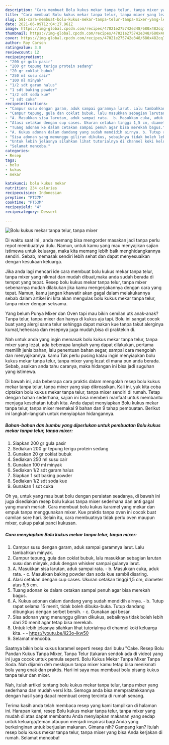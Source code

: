 ```yaml
---
description: "Cara membuat Bolu kukus mekar tanpa telur, tanpa mixer yang lezat dan Mudah Dibuat"
title: "Cara membuat Bolu kukus mekar tanpa telur, tanpa mixer yang lezat dan Mudah Dibuat"
slug: 581-cara-membuat-bolu-kukus-mekar-tanpa-telur-tanpa-mixer-yang-lezat-dan-mudah-dibuat
date: 2021-06-09T12:04:27.961Z
image: https://img-global.cpcdn.com/recipes/47021e275742e348/680x482cq70/bolu-kukus-mekar-tanpa-telur-tanpa-mixer-foto-resep-utama.jpg
thumbnail: https://img-global.cpcdn.com/recipes/47021e275742e348/680x482cq70/bolu-kukus-mekar-tanpa-telur-tanpa-mixer-foto-resep-utama.jpg
cover: https://img-global.cpcdn.com/recipes/47021e275742e348/680x482cq70/bolu-kukus-mekar-tanpa-telur-tanpa-mixer-foto-resep-utama.jpg
author: Roy Carson
ratingvalue: 3.8
reviewcount: 12
recipeingredient:
- "200 gr gula pasir"
- "200 gr tepung terigu protein sedang"
- "20 gr coklat bubuk"
- "250 ml susu cair"
- "100 ml minyak"
- "1/2 sdt garam halus"
- "1 sdt baking powder"
- "1/2 sdt soda kue"
- "1 sdt cuka"
recipeinstructions:
- "Campur susu dengan garam, aduk sampai garamnya larut. Lalu tambahkan minyak."
- "Campur tepung, gula dan coklat bubuk, lalu masukkan sebagian larutan susu dan minyak, aduk dengan whisker sampai gulanya larut."
- "A. Masukkan sisa larutan, aduk sampai rata.  b. Masukkan cuka, aduk rata.  c. Masukkan baking powder dan soda kue sambil disaring."
- "Alasi cetakan dengan cup cases. Ukuran cetakan tinggi 1,5 cm, diameter atas 5,5 cm."
- "Tuang adonan ke dalam cetakan sampai penuh agar bisa merekah bagus."
- "A. Kukus adonan dalam dandang yang sudah mendidih airnya. b. Tutup rapat selama 15 menit, tidak boleh dibuka-buka. Tutup dandang dibungkus dengan serbet bersih. c. Gunakan api besar."
- "Sisa adonan yang menunggu giliran dikukus, sebaiknya tidak boleh lebih dari 20 menit agar tetap bisa merekah."
- "Untuk lebih jelasnya silahkan lihat tutorialnya di channel koki keluarga kita.  https://youtu.be/ii23o-ikw50"
- "Selamat mencoba."
categories:
- Resep
tags:
- bolu
- kukus
- mekar

katakunci: bolu kukus mekar 
nutrition: 234 calories
recipecuisine: Indonesian
preptime: "PT27M"
cooktime: "PT53M"
recipeyield: "4"
recipecategory: Dessert

---
```



![Bolu kukus mekar tanpa telur, tanpa mixer](https://img-global.cpcdn.com/recipes/47021e275742e348/680x482cq70/bolu-kukus-mekar-tanpa-telur-tanpa-mixer-foto-resep-utama.jpg)

Di waktu  saat ini , anda memang bisa mengorder masakan jadi tanpa perlu repot membuatnya dulu. Namun, untuk kamu yang mau menyajikan sajian istimewa untuk keluarga, maka kita memang lebih baik menghidangkannya sendiri. Sebab, memasak sendiri lebih sehat dan dapat menyesuaikan dengan kesukaan keluarga.

Jika anda lagi mencari ide cara membuat bolu kukus mekar tanpa telur, tanpa mixer yang nikmat dan mudah dibuat,maka anda sudah berada di tempat yang tepat. Resep bolu kukus mekar tanpa telur, tanpa mixer  sebenarnya mudah dilakukan jika kamu mengerjakannya dengan cara yang tepat. Namun, kamu jangan khawatir akan gagal dalam melakukannya 
sebab dalam artikel ini kita akan mengulas bolu kukus mekar tanpa telur, tanpa mixer dengan seksama.  

Yang belum Punya Mixer dan Oven tapi mau bikin cemilan utk anak-anak? Tanpa telur, tanpa mixer dan hanya di kukus aja tapi. Bolu ini sangat cocok buat yang alergi sama telur sehingga dapat makan kue tanpa takut alerginya kumat,hehecara dan resepnya juga mudah,bisa di praktekin di.

Nah untuk anda yang ingin memasak bolu kukus mekar tanpa telur, tanpa mixer yang lezat, ada beberapa langkah yang dapat dilakukan, pertama memilih jenis bahan, lalu penentuan bahan segar, sampai cara mengolah dan menyajikannya. kamu Tak perlu pusing kalau ingin menyiapkan bolu kukus mekar tanpa telur, tanpa mixer yang lezat di mana pun anda berada. Sebab, asalkan anda  tahu caranya, maka hidangan ini bisa jadi suguhan yang istimewa.

Di bawah ini, ada beberapa cara praktis  dalam mengolah resep bolu kukus mekar tanpa telur, tanpa mixer yang siap dikreasikan. Kali ini, yuk kita coba ciptakan bolu kukus mekar tanpa telur, tanpa mixer sendiri di rumah. Tetap dengan bahan sederhana, sajian ini bisa memberi manfaat untuk membantu menjaga kesehatan tubuh kita. Anda dapat menyiapkan Bolu kukus mekar tanpa telur, tanpa mixer memakai 9 bahan dan 9 tahap pembuatan. Berikut ini langkah-langkah untuk menyiapkan hidangannya.

<!--inarticleads1-->

##### Bahan-bahan dan bumbu yang diperlukan untuk pembuatan Bolu kukus mekar tanpa telur, tanpa mixer:

1. Siapkan 200 gr gula pasir
1. Sediakan 200 gr tepung terigu protein sedang
1. Gunakan 20 gr coklat bubuk
1. Sediakan 250 ml susu cair
1. Gunakan 100 ml minyak
1. Sediakan 1/2 sdt garam halus
1. Siapkan 1 sdt baking powder
1. Sediakan 1/2 sdt soda kue
1. Gunakan 1 sdt cuka


Oh ya, untuk yang mau buat bolu dengan peralatan seadanya, di bawah ini juga disediakan resep bolu kukus tanpa mixer sederhana dan anti gagal yang murah meriah. Cara membuat bolu kukus karamel yang mekar dan empuk tanpa menggunakan mixer. Kue praktis tanpa oven ini cocok buat camilan sore hari. Selain itu, cara membuatnya tidak perlu oven maupun mixer, cukup pakai panci kukusan. 

<!--inarticleads2-->

##### Cara menyiapkan Bolu kukus mekar tanpa telur, tanpa mixer:

1. Campur susu dengan garam, aduk sampai garamnya larut. Lalu tambahkan minyak.
1. Campur tepung, gula dan coklat bubuk, lalu masukkan sebagian larutan susu dan minyak, aduk dengan whisker sampai gulanya larut.
1. A. Masukkan sisa larutan, aduk sampai rata.  - b. Masukkan cuka, aduk rata.  - c. Masukkan baking powder dan soda kue sambil disaring.
1. Alasi cetakan dengan cup cases. Ukuran cetakan tinggi 1,5 cm, diameter atas 5,5 cm.
1. Tuang adonan ke dalam cetakan sampai penuh agar bisa merekah bagus.
1. A. Kukus adonan dalam dandang yang sudah mendidih airnya. - b. Tutup rapat selama 15 menit, tidak boleh dibuka-buka. Tutup dandang dibungkus dengan serbet bersih. - c. Gunakan api besar.
1. Sisa adonan yang menunggu giliran dikukus, sebaiknya tidak boleh lebih dari 20 menit agar tetap bisa merekah.
1. Untuk lebih jelasnya silahkan lihat tutorialnya di channel koki keluarga kita. -  - https://youtu.be/ii23o-ikw50
1. Selamat mencoba.


Saatnya bikin bolu kukus karamel seperti resep dari buku &#34;Cake. Resep Bolu Pandan Kukus Tanpa Mixer, Tanpa Telur (takaran sendok ada di video) yang ini juga cocok untuk pemula seperti. Bolu Kukus Mekar Tanpa Mixer Tanpa Soda. Nah dijamin deh meskipun tanpa mixer kamu tetap bisa menikmati bolu yang enak dan praktis. Hari ini saya mau membuat bolu pisang kukus tanpa telur dan mixer. 

Nah, itulah artikel tentang  bolu kukus mekar tanpa telur, tanpa mixer  yang sederhana dan mudah versi kita. Semoga anda bisa mempraktekkannya dengan hasil yang dapat membuat oreng tercinta di rumah senang. 

Terima kasih anda telah membaca resep yang kami tampilkan di halaman ini. Harapan kami, resep  Bolu kukus mekar tanpa telur, tanpa mixer yang mudah di atas dapat membantu Anda menyiapkan makanan yang sedap untuk keluarga/teman ataupun menjadi inspirasi bagi Anda yang berkeinginan untuk berjualan makanan. Gimana nih? Gampang kan? Itulah resep bolu kukus mekar tanpa telur, tanpa mixer yang bisa Anda kerjakan di rumah. Selamat mencoba!

